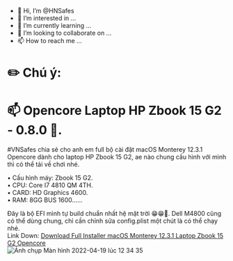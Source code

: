 - 👋 Hi, I’m @HNSafes
- 👀 I’m interested in ...
- 🌱 I’m currently learning ...
- 💞️ I’m looking to collaborate on ...
- 📫 How to reach me ...                                                            
# ✏️  Chú ý: 
# 📫 Opencore Laptop HP Zbook 15 G2 - 0.8.0 🥰.              
 
#VNSafes chia sẻ cho anh em full bộ cài đặt macOS Monterey 12.3.1 Opencore dành cho laptop HP Zbook 15 G2, ae nào chung cấu hình với mình thì có thể tải về chơi nhé.

• Cấu hình máy: Zbook 15 G2.                             
• CPU: Core I7 4810 QM 4TH.                                      
• CARD: HD Graphics 4600.                                        
• RAM: 8GG BUS 1600......                      

Đây là bộ EFI mình tự build chuẩn nhất hệ mặt trời 😁😁🤪. 
Dell M4800 cũng có thể dùng chung, chỉ cần chỉnh sửa config.plist một chút là có thể chạy nhé.                                                  
Link Down: [Download Full Installer macOS Monterey 12.3.1 Laptop Zbook 15 G2 Opencore](https://drive.google.com/drive/u/2/folders/1D2aPrGwLULIiQi9aHAe_f1NG5pIVAHx4 )                       
![Ảnh chụp Màn hình 2022-04-19 lúc 12 34 35](https://user-images.githubusercontent.com/103987160/163943326-f0feba96-c7ee-4e5e-8a48-26573a480818.png)
<!---
# Opencore Laptop HP Zbook 15 G2 - 0.8.0 Full Installer Fix All 🥰.
 
#VNSafes chia sẻ cho anh em full bộ cài đặt macOS Monterey 12.3.1 Opencore dành cho laptop HP Zbook 15 G2, ae nào chung cấu hình với mình thì có thể tải về chơi nhé.

• Cấu hình máy: Zbook 15 G2.                             
• CPU: Core I7 4810 QM 4TH.                                      
• CARD: HD Graphics 4600.                                        
• RAM: 8GG BUS 1600......                      

Đây là bộ EFI mình tự build chuẩn nhất hệ mặt trời 😁😁🤪. 
Dell M4800 cũng có thể dùng chung, chỉ cần chỉnh sửa config.plist một chút là có thể chạy nhé.                                                  
Link Down: [Download Full Installer macOS Monterey 12.3.1 Laptop Zbook 15 G2 Opencore](https://drive.google.com/drive/u/2/folders/1D2aPrGwLULIiQi9aHAe_f1NG5pIVAHx4 )                       
![Ảnh chụp Màn hình 2022-04-19 lúc 12 34 35](https://user-images.githubusercontent.com/103987160/163943326-f0feba96-c7ee-4e5e-8a48-26573a480818.png)
--->
